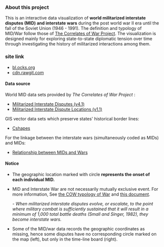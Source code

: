 
### About this project
This is an interactive data visualization of **world militarized interstate disputes (MID) and interstate wars** during the post world war II era until the fall of the Soviet Union (1946 - 1991). The definition and typology of MID/War follow those of [The Correlates of War Project](http://www.correlatesofwar.org/). The visualization is designed mainly for exploring state-to-state diplomatic tension over time through investigating the history of militarized interactions among them.

### site link

* [bl.ocks.org](https://bl.ocks.org/monkibraum/aced6c523293b348ce51553378d2986d)
* [cdn.rawgit.com](https://cdn.rawgit.com/monkibraum/aced6c523293b348ce51553378d2986d/raw/b3a848f30084b49a6bbda209bd348a559e341dcd/index.html)

#### Data source
World MID data sets provided by *The Correlates of War Project* :

* [Militarized Interstate Disputes (v4.1)](http://www.correlatesofwar.org/data-sets/MIDs)
* [Militarized Interstate Dispute Locations (v1.1)](http://www.correlatesofwar.org/data-sets/MIDLOC) 

GIS vector data sets which preserve states' historical border lines:
 
*  [Cshapes](http://nils.weidmann.ws/projects/cshapes.html) 

For the linkage between the interstate wars (simultaneously coded as MIDs) and MIDs:

*  [Relationship between MIDs and Wars](http://cow.la.psu.edu/COW2%20Data/MIDs/Mapping%20of%20MIDs%20and%20Wars.pdf)


#### Notice
 
* The geographic location marked with circle **represents the onset of each individual MID.** 

* MID and Interstate War are not necessarily mutually exclusive event. For more information, See [the COW typology of War](http://www.correlatesofwar.org/data-sets/COW-war/the-cow-typology-of-war-defining-and-categorizing-wars/view) and [this document](http://cow.la.psu.edu/COW2%20Data/MIDs/Development/Jones,Bremer,Singer.PDF).

	*- When militarized interstate disputes evolve, or escalate, to the point where military combat is sufficiently sustained that it will result in a minimum of 1,000 total battle deaths (Small and Singer, 1982), they become interstate wars.*

* Some of the MID/war data records the geographic coordinates as missing, hence some disputes have no corresponding circle marked on the map (left), but only in the time-line board (right).

